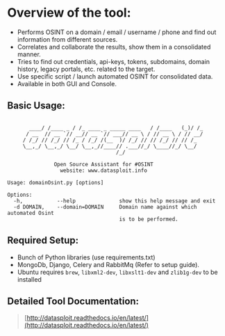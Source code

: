 # Overview of the tool:

* Performs OSINT on a domain / email / username / phone and find out information from different sources.
* Correlates and collaborate the results, show them in a consolidated manner.
* Tries to find out credentials, api-keys, tokens, subdomains, domain history, legacy portals, etc. related to the target.
* Use specific script / launch automated OSINT for consolidated data.
* Available in both GUI and Console.
 
## Basic Usage:

```

	   ____/ /____ _ / /_ ____ _ _____ ____   / /____   (_)/ /_
	  / __  // __ `// __// __ `// ___// __ \ / // __ \ / // __/
	 / /_/ // /_/ // /_ / /_/ /(__  )/ /_/ // // /_/ // // /_  
	 \__,_/ \__,_/ \__/ \__,_//____// .___//_/ \____//_/ \__/  
	                               /_/                        
						
         	   Open Source Assistant for #OSINT            
                 website: www.datasploit.info               
	
Usage: domainOsint.py [options]

Options:
  -h,	    	--help			    show this help message and exit
  -d DOMAIN,	--domain=DOMAIN		Domain name against which automated Osint 
                                    is to be performed.

```

## Required Setup:

* Bunch of Python libraries (use requirements.txt)
* MongoDb, Django, Celery and RabbitMq (Refer to setup guide).
* Ubuntu requires `brew`, `libxml2-dev`, `libxslt1-dev` and `zlib1g-dev` to be installed

## Detailed Tool Documentation:

> [http://datasploit.readthedocs.io/en/latest/](http://datasploit.readthedocs.io/en/latest/)


